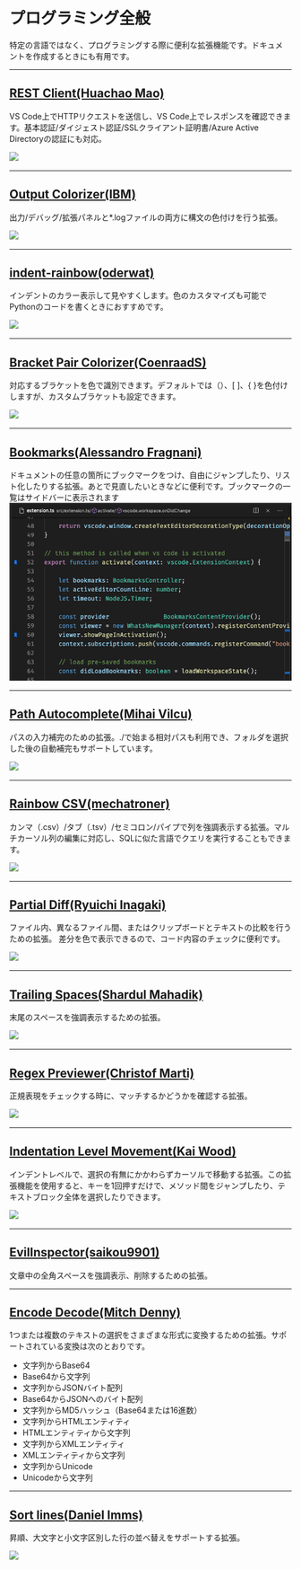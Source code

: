 # プログラミング全般

特定の言語ではなく、プログラミングする際に便利な拡張機能です。ドキュメ
ントを作成するときにも有用です。

---
## [REST Client(Huachao Mao)](https://marketplace.visualstudio.com/items?itemName=humao.rest-client)

VS Code上でHTTPリクエストを送信し、VS Code上でレスポンスを確認できます。基本認証/ダイジェスト認証/SSLクライアント証明書/Azure Active Directoryの認証にも対応。

![](https://raw.githubusercontent.com/Huachao/vscode-restclient/master/images/usage.gif)


---
## [Output Colorizer(IBM)](https://marketplace.visualstudio.com/items?itemName=IBM.output-colorizer)
出力/デバッグ/拡張パネルと*.logファイルの両方に構文の色付けを行う拡張。

![](https://raw.githubusercontent.com/IBM-Bluemix/vscode-log-output-colorizer/master/github-assets/screenshot-1.jpg)


---
## [indent-rainbow(oderwat)](https://marketplace.visualstudio.com/items?itemName=oderwat.indent-rainbow)
インデントのカラー表示して見やすくします。色のカスタマイズも可能でPythonのコードを書くときにおすすめです。

![](https://raw.githubusercontent.com/oderwat/vscode-indent-rainbow/master/assets/example.png)


---
## [Bracket Pair Colorizer(CoenraadS)](https://marketplace.visualstudio.com/items?itemName=CoenraadS.bracket-pair-colorizer)

対応するブラケットを色で識別できます。デフォルトでは（）、[ ]、{ }を色付けしますが、カスタムブラケットも設定できます。

![](https://github.com/CoenraadS/BracketPair/raw/master/images/example.png)


---
## [Bookmarks(Alessandro Fragnani)](https://marketplace.visualstudio.com/items?itemName=alefragnani.Bookmarks)

ドキュメントの任意の箇所にブックマークをつけ、自由にジャンプしたり、リスト化したりする拡張。あとで見直したいときなどに便利です。ブックマークの一覧はサイドバーに表示されます
![](https://github.com/alefragnani/vscode-bookmarks/raw/master/images/printscreen-toggle.png)


---
## [Path Autocomplete(Mihai Vilcu)](https://marketplace.visualstudio.com/items?itemName=ionutvmi.path-autocomplete)

パスの入力補完のための拡張。./で始まる相対パスも利用でき、フォルダを選択した後の自動補完もサポートしています。

![](https://raw.githubusercontent.com/ionutvmi/path-autocomplete/master/demo/path-autocomplete.gif)

---
## [Rainbow CSV(mechatroner)](https://marketplace.visualstudio.com/items?itemName=mechatroner.rainbow-csv)

カンマ（.csv）/タブ（.tsv）/セミコロン/パイプで列を強調表示する拡張。マルチカーソル列の編集に対応し、SQLに似た言語でクエリを実行することもできます。

![](https://i.imgur.com/PRFKVIN.png)


---
## [Partial Diff(Ryuichi Inagaki)](https://marketplace.visualstudio.com/items?itemName=ryu1kn.partial-diff)

ファイル内、異なるファイル間、またはクリップボードとテキストの比較を行うための拡張。
差分を色で表示できるので、コード内容のチェックに便利です。

![](https://raw.githubusercontent.com/ryu1kn/vscode-partial-diff/master/images/public.gif)


---
## [Trailing Spaces(Shardul Mahadik)](https://marketplace.visualstudio.com/items?itemName=shardulm94.trailing-spaces)

末尾のスペースを強調表示するための拡張。

![](https://shardulm94.gallerycdn.vsassets.io/extensions/shardulm94/trailing-spaces/0.3.1/1554790489790/Microsoft.VisualStudio.Services.Icons.Default)


---
## [Regex Previewer(Christof Marti)](https://marketplace.visualstudio.com/items?itemName=chrmarti.regex)

正規表現をチェックする時に、マッチするかどうかを確認する拡張。

![](https://github.com/chrmarti/vscode-regex/raw/master/images/in_action.gif)


---
## [Indentation Level Movement(Kai Wood)](https://marketplace.visualstudio.com/items?itemName=kaiwood.indentation-level-movement)

インデントレベルで、選択の有無にかかわらずカーソルで移動する拡張。この拡張機能を使用すると、キーを1回押すだけで、メソッド間をジャンプしたり、テキストブロック全体を選択したりできます。

![](https://github.com/kaiwood/vscode-indentation-level-movement/raw/master/images/indentation-level-movement.gif)


---
## [EvilInspector(saikou9901)](https://marketplace.visualstudio.com/items?itemName=saikou9901.evilinspector)

文章中の全角スペースを強調表示、削除するための拡張。


---
## [Encode Decode(Mitch Denny)](https://marketplace.visualstudio.com/items?itemName=mitchdenny.ecdc)

1つまたは複数のテキストの選択をさまざまな形式に変換するための拡張。サポートされている変換は次のとおりです。

+ 文字列からBase64
+ Base64から文字列
+ 文字列からJSONバイト配列
+ Base64からJSONへのバイト配列
+ 文字列からMD5ハッシュ（Base64または16進数）
+ 文字列からHTMLエンティティ
+ HTMLエンティティから文字列
+ 文字列からXMLエンティティ
+ XMLエンティティから文字列
+ 文字列からUnicode
+ Unicodeから文字列


---
## [Sort lines(Daniel Imms)](https://marketplace.visualstudio.com/items?itemName=Tyriar.sort-lines)

昇順、大文字と小文字区別した行の並べ替えをサポートする拡張。

![](https://github.com/Tyriar/vscode-sort-lines/raw/master/images/usage-animation.gif)

